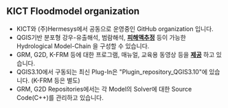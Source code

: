 ## KICT Floodmodel organization
* KICT와 (주)Hermesys에서 공동으로 운영중인 GitHub organization 입니다.<br/>  
* QGIS기반 분포형 강우-유출해석, 범람해석, [**피해액추정**](https://github.com/floodmodel/K-FRM) 등이 가능한  Hydrological Model-Chain 을 구성할 수 있습니다.<br/>  
* GRM, G2D, K-FRM 등에 대한 프로그램, 매뉴얼, 교육용 동영상 등을 [**제공**](https://github.com/floodmodel/References) 하고 있습니다.<br/> 
* QGIS3.10에서 구동되는 최신 Plug-In은 "Plugin_repository_QGIS3.10"에 있습니다. (K-FRM 등은 별도) <br/>  
* GRM, G2D Repositories에서는 각 Model의 Solver에 대한 Source Code(C++)를 관리하고 있습니다.<br/>
